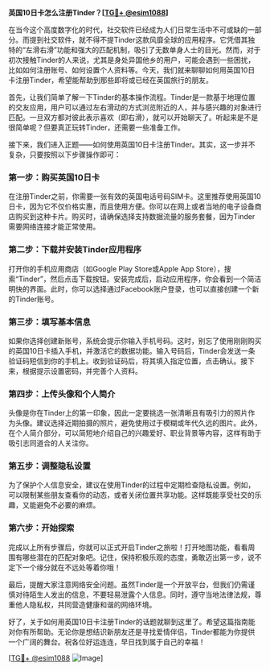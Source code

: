 **英国10日卡怎么注册Tinder？[[TG💪+ @esim1088](https://t.me/s/esim1088)]**

在当今这个高度数字化的时代，社交软件已经成为人们日常生活中不可或缺的一部分。而提到社交软件，就不得不提Tinder这款风靡全球的应用程序。它凭借其独特的“左滑右滑”功能和强大的匹配机制，吸引了无数单身人士的目光。然而，对于初次接触Tinder的人来说，尤其是身处异国他乡的用户，可能会遇到一些困扰，比如如何注册账号、如何设置个人资料等。今天，我们就来聊聊如何用英国10日卡注册Tinder，希望能帮助到那些即将或已经在英国旅行的朋友。

首先，让我们简单了解一下Tinder的基本操作流程。Tinder是一款基于地理位置的交友应用，用户可以通过左右滑动的方式浏览附近的人，并与感兴趣的对象进行匹配。一旦双方都对彼此表示喜欢（即右滑），就可以开始聊天了。听起来是不是很简单呢？但要真正玩转Tinder，还需要一些准备工作。

接下来，我们进入正题——如何使用英国10日卡注册Tinder。其实，这一步并不复杂，只要按照以下步骤操作即可：

### 第一步：购买英国10日卡

在注册Tinder之前，你需要一张有效的英国电话号码SIM卡。这里推荐使用英国10日卡，因为它不仅价格实惠，而且使用方便。你可以在网上或者当地的电子设备商店购买到这种卡片。购买时，请确保选择支持数据流量的服务套餐，因为Tinder需要网络连接才能正常使用。

### 第二步：下载并安装Tinder应用程序

打开你的手机应用商店（如Google Play Store或Apple App Store），搜索“Tinder”，然后点击下载按钮。安装完成后，启动应用程序，你会看到一个简洁明快的界面。此时，你可以选择通过Facebook账户登录，也可以直接创建一个新的Tinder账号。

### 第三步：填写基本信息

如果你选择创建新账号，系统会提示你输入手机号码。这时，别忘了使用刚刚购买的英国10日卡插入手机，并激活它的数据功能。输入号码后，Tinder会发送一条验证码短信到你的手机上。收到验证码后，将其填入指定位置，点击确认。接下来，根据提示设置密码，并完善个人资料。

### 第四步：上传头像和个人简介

头像是你在Tinder上的第一印象，因此一定要挑选一张清晰且有吸引力的照片作为头像。建议选择近期拍摄的照片，避免使用过于模糊或年代久远的图片。此外，在个人简介部分，可以简短地介绍自己的兴趣爱好、职业背景等内容，这样有助于吸引志同道合的人关注你。

### 第五步：调整隐私设置

为了保护个人信息安全，建议在使用Tinder的过程中定期检查隐私设置。例如，可以限制某些朋友查看你的动态，或者关闭位置共享功能。这样既能享受社交的乐趣，又能避免不必要的麻烦。

### 第六步：开始探索

完成以上所有步骤后，你就可以正式开启Tinder之旅啦！打开地图功能，看看周围有哪些潜在的匹配对象吧。记住，保持积极乐观的态度，勇敢迈出第一步，说不定下一个缘分就在不远处等着你哦！

最后，提醒大家注意网络安全问题。虽然Tinder是一个开放平台，但我们仍需谨慎对待陌生人发出的信息，不要轻易泄露个人信息。同时，遵守当地法律法规，尊重他人隐私权，共同营造健康和谐的网络环境。

好了，关于如何用英国10日卡注册Tinder的话题就聊到这里了。希望这篇指南能对你有所帮助。无论你是想结识新朋友还是寻找爱情伴侣，Tinder都能为你提供一个广阔的舞台。祝各位好运连连，早日找到属于自己的幸福！

[[TG💪+ @esim1088](https://t.me/s/esim1088) ![Image](https://i.postimg.cc/4NQfJmqS/Snipaste-2025-05-13-00-14-12.png)]